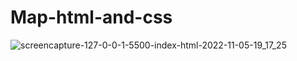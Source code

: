 # Map-html-and-css
![screencapture-127-0-0-1-5500-index-html-2022-11-05-19_17_25](https://user-images.githubusercontent.com/114661364/200179923-c2feda01-57b4-4865-81ce-1971db74a964.png)
